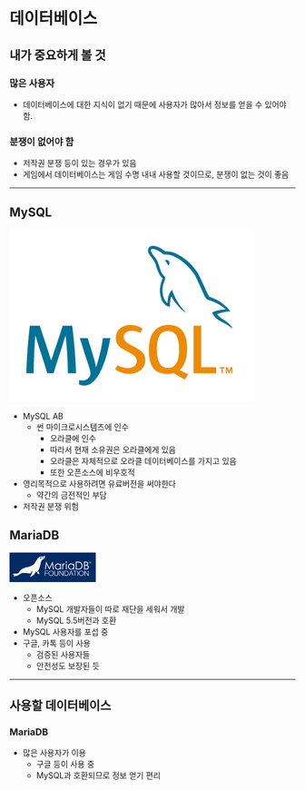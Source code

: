 # 데이터베이스
## 내가 중요하게 볼 것
### 많은 사용자
- 데이터베이스에 대한 지식이 없기 때문에 사용자가 많아서 정보를 얻을 수 있어야 함.
### 분쟁이 없어야 함
- 저작권 분쟁 등이 있는 경우가 있음
- 게임에서 데이터베이스는 게임 수명 내내 사용할 것이므로, 분쟁이 없는 것이 좋음

---
## MySQL
![MySQL](./MySQL.png)
- MySQL AB
  - 썬 마이크로시스템즈에 인수
    - 오라클에 인수
    - 따라서 현재 소유권은 오라클에게 있음
    - 오라클은 자체적으로 오라클 데이터베이스를 가지고 있음
    - 또한 오픈소스에 비우호적
- 영리목적으로 사용하려면 유료버전을 써야한다
  - 약간의 금전적인 부담
- 저작권 분쟁 위험

## MariaDB
![MariaDB](./MariaDB.png)
- 오픈소스
  - MySQL 개발자들이 따로 재단을 세워서 개발
  - MySQL 5.5버전과 호환
- MySQL 사용자를 포섭 중
- 구글, 카톡 등이 사용
  - 검증된 사용자들
  - 안전성도 보장된 듯

---
## 사용할 데이터베이스
### MariaDB
- 많은 사용자가 이용
  - 구글 등이 사용 중
  - MySQL과 호환되므로 정보 얻기 편리
